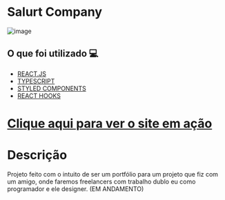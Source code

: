 <h1> Salurt Company </h1>

![image](https://user-images.githubusercontent.com/96798145/223516181-33661156-6dd8-4e9c-b30a-c229ddbdf9c8.png)


<h2> O que foi utilizado 💻 </h2>

- [REACT.JS]()
- [TYPESCRIPT]()
- [STYLED COMPONENTS]()
- [REACT HOOKS]()


<h1> <a href="https://salut-company.netlify.app//"> Clique aqui para ver o site em ação </a></h1>

<h1> Descrição </h1>
<p> Projeto feito com o intuito de ser um portfólio para um projeto que fiz com um amigo, onde faremos freelancers com trabalho dublo
eu como programador e ele designer. (EM ANDAMENTO)</p>
